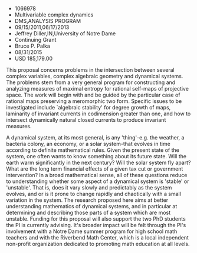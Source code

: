 
* 1066978
* Multivariable complex dynamics
* DMS,ANALYSIS PROGRAM
* 09/15/2011,06/17/2013
* Jeffrey Diller,IN,University of Notre Dame
* Continuing Grant
* Bruce P. Palka
* 08/31/2015
* USD 185,179.00

This proposal concerns problems in the intersection between several complex
variables, complex algebraic geometry and dynamical systems. The problems stem
from a very general program for constructing and analyzing measures of maximal
entropy for rational self-maps of projective space. The work will begin with and
be guided by the particular case of rational maps preserving a meromorphic two
form. Specific issues to be investigated include `algebraic stability' for
degree growth of maps, laminarity of invariant currents in codimension greater
than one, and how to intersect dynamically natural closed currents to produce
invariant measures.

A dynamical system, at its most general, is any 'thing'-e.g. the weather, a
bacteria colony, an economy, or a solar system-that evolves in time according to
definite mathematical rules. Given the present state of the system, one often
wants to know something about its future state. Will the earth warm
significantly in the next century? Will the solar system fly apart? What are the
long term financial effects of a given tax cut or government intervention? In a
broad mathematical sense, all of these questions reduce to understanding whether
some aspect of a dynamical system is 'stable' or 'unstable'. That is, does it
vary slowly and predictably as the system evolves, and or is it prone to change
rapidly and chaotically with a small variation in the system. The research
proposed here aims at better understanding mathematics of dynamical systems, and
in particular at determining and describing those parts of a system which are
most unstable. Funding for this proposal will also support the two PhD students
the PI is currently advising. It's broader impact will be felt through the PI's
involvement with a Notre Dame summer program for high school math teachers and
with the Riverbend Math Center, which is a local independent non-profit
organization dedicated to promoting math education at all levels.
